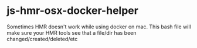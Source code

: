 # js-hmr-osx-docker-helper
Sometimes HMR doesn't work while using docker on mac. This bash file will make sure your HMR tools see that a file/dir has been changed/created/deleted/etc
